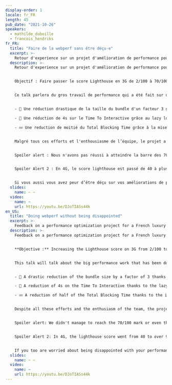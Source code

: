 ```yaml
---
display-order: 1
locale: fr_FR
length: 45
pub_date: "2021-10-26"
speakers:
  - mathilde_duboille
  - francois_hendriks
fr_FR:
  title: "Faire de la webperf sans être déçu·e"
  excerpt: >-
    Retour d'experience sur un projet d'amélioration de performance pour un géant de e-commerce du luxe français.
  description: >-
    Retour d'experience sur un projet d'amélioration de performance pour un géant de e-commerce du luxe français.


    Objectif : Faire passer le score Lighthouse en 3G de 2/100 à 70/100. Ambitieux 🧐 ? Et oui... Mais avec une équipe de choc de 3 développeurs à temps plein sur le projet 🧑🏽‍💻👩🏼‍💻!


    Ce talk parlera du gros travail de performance qui a été fait sur un site SSR en NextJS, notamment avec :


    - 🌳 Une réduction drastique de la taille du bundle d'un facteur 3 grâce à du tree shaking et une chasse aux dépendances dupliquées dans un mono-repo.

    - 🤖 Une réduction de 4s sur le Time To Interactive grâce au lazy loading de nos pages mais aussi de nos composants React, tout ca sans impacter le SEO.

    - 💤 Une reduction de moitié du Total Blocking Time grâce à la mise en place d'une solution de Lazy Hydrating.


    Malgré tous ces efforts et l'enthousiasme de l’équipe, le projet a été marqué par de nombreux moments de déception. 


    Spoiler alert : Nous n'avons pas réussi à atteindre la barre des 70/100 ni même la barre des 20/100 en 3G. 


    Spoiler Alert 2 : En 4G, le score lighthouse est passé de 40 à plus de 95 /100 🎉. Les clients ont remarqué l'énorme amélioration de la performance du site et étaient donc très satisfaits.


    Si vous aussi vous avez peur d’être déçu sur vos améliorations de performance, ce talk vous donnera de précieux conseils pour savourer au maximum tous vos efforts.
  slides:
    name: ~ ~
  video:
    name: ~
    url: https://youtu.be/DJoTIASs44k
en_US:
  title: "Doing webperf without being disappointed"
  excerpt: >-
    Feedback on a performance optimization project for a French luxury e-commerce giant.
  description: >-
    Feedback on a performance optimization project for a French luxury e-commerce giant.


    **Objective :** Increasing the Lighthouse score on 3G from 2/100 to 70/100. Ambitious 🧐 ? Oh yeah… But with a crack team of 3 full time developers on the project 🧑🏽‍💻👩🏼‍💻!


    This talk will talk about the big performance work that has been done on an SSR site in NextJS, including:


    - 🌳 A drastic reduction of the bundle size by a factor of 3 thanks to tree shaking and a hunt for duplicated dependencies in a mono-repo.

    - 🤖 A reduction of 4s on the Time To Interactive thanks to the lazy loading of our pages but also of our React components, all this without impacting the SEO.

    - 💤 A reduction of half of the Total Blocking Time thanks to the implementation of a Lazy Hydrating solution.


    Despite all these efforts and the enthusiasm of the team, the project was marked by many moments of disappointment. 


    Spoiler alert: We didn't manage to reach the 70/100 mark or even the 20/100 mark in 3G. 


    Spoiler Alert 2: In 4G, the lighthouse score went from 40 to over 95 /100 🎉. Customers noticed the huge improvement in site performance and were therefore very satisfied.


    If you too are worried about being disappointed with your performance improvements, this talk will give you valuable tips on how to make the most of your efforts.
  slides:
    name: ~ ~
  video:
    name: ~
    url: https://youtu.be/DJoTIASs44k
---
```

